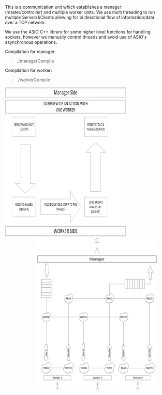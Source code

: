 



This is a communication unit which establishes a manager (master/controller)
and multiple worker units. We use multi threading to run multiple Servers&Clients
allowing for bi directional flow of information/data over a TCP network.

We use the ASIO C++ library for some higher level functions for handling sockets, however
we manually control threads and avoid use of ASIO's asynchronous operations.


Compilation for manager:
> ./managerCompile

Compilation for worker:
> ./workerCompile




<img align="Left" width="400" height="500" src="diagrams/OneWorkerVisualization.jpg">

<img align="Right" width="400" height="500" src="diagrams/HighLevelVisualization.jpg">

